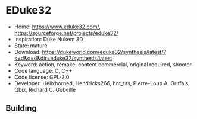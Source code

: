 # EDuke32

- Home: https://www.eduke32.com/, https://sourceforge.net/projects/eduke32/
- Inspiration: Duke Nukem 3D
- State: mature
- Download: https://dukeworld.com/eduke32/synthesis/latest/?s=d&o=d&dir=eduke32/synthesis/latest
- Keyword: action, remake, content commercial, original required, shooter
- Code language: C, C++
- Code license: GPL-2.0
- Developer: Helixhorned, Hendricks266, hnt_tss, Pierre-Loup A. Griffais, Qbix, Richard C. Gobeille

## Building
